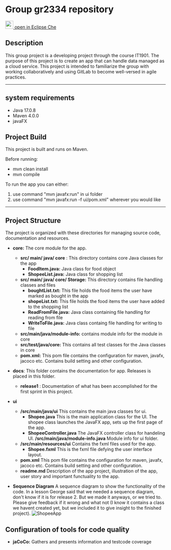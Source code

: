# Group gr2334 repository

[<img src="https://eclipse.dev/che/docs/_/img/icon-eclipse-che.svg" width="25" /> open in Eclipse Che](https://che.stud.ntnu.no/#https://gitlab.stud.idi.ntnu.no/it1901/groups-2023/gr2334/gr2334)


## Description
This group project is a developing project through the course IT1901. The purpose of this project is to create an app that can handle data managed as a cloud service. This project is intended to familiarize the group with working collaboratively and using GitLab to become well-versed in agile practices.
______________

## system requirements
- Java 17.0.8
- Maven 4.0.0
- javaFX

## Project Build

This project is built and runs on Maven.

Before running:
- mvn clean install
- mvn compile

To run the app you can either:
1. use command "mvn javafx:run" in ui folder
2. use command "mvn javafx:run -f ui/pom.xml" wherever you would like 

_______________________
## Project Structure
The project is organized with these directories for managing source code, documentation and resources.

- __core:__  The core module for the app.
    - __src/ main/ java/ core__ :  This directory contains core Java classes for the app
        - __FoodItem.java:__  Java class for food object
        - __ShopeeList.java:__ Java class for shopping list
    - __src/ main/ java/ core/ Storage:__ This directory contains file handling classes and files
        - __boughtList.txt:__ This file holds the food items the user have marked as bought in the app
        - __shopeList.txt:__ This file holds the food items the user have added to the shopping list
        - __ReadFromFile.java:__ Java class containing file handling for reading from file
        - __WriteToFile.java:__ Java class containg file handling for writing to file
    - __src/main/java/module-info:__ contains module info for the module in core
    - __src/test/java/core:__ This contains all test classes for the Java classes in core
    - __pom.xml:__ This pom file contains the configuration for maven, javafx, jacoco etc. Contains build setting and other configuration.



- **docs**:  This folder contains the documentation for app. Releases is placed in this folder.
    - **release1** : Documentation of what has been accomplished for the first sprint in this project.




- **ui**  
    - **/src/main/java/ui**  This contains the main java classes for ui.
        - **Shopee.java**  This is the main application class for the UI. The shopee class launches the JavaFX app, sets up the first page of the app. 
        - **ShopeeController.java**  The JavaFX controller class for handeling UI. 
     **/src/main/java/module-info.java**  Module info for ui folder. 
    - **/src/main/resources/ui**  Contains the fxml files used for the app.
        - **Shopee.fxml**  This is the fxml file defying the user interface layout.
    - **pom.xml**  This pom file contains the configuration for maven, javafx, jacoco etc. Contains build setting and other configuration.
    - **readme.md**  Description of the app project, illustration of the app, user story and important functuality to the app.

- **Sequence Diagram**
A sequence diagram to show the functionality of the code. In a lesson George said that we needed a sequence diagram, don't know if it is for release 2. But we made it anyways, or we tried to. Please give feedback if it wrong and what not (I know it contains a class we havent created yet, but we included it to give insight to the finished project). 
![ShopeeApp](https://www.plantuml.com/plantuml/svg/RL91RiCW4BppYlr0v7iELTocbIAblLXHpyXC7LGC5DQD_FkkxJgE9NC0j3Cxmm27p3fnrpgghY42POmgVriVTT8jLTmxKEPawu7pYE2dWw_nZfnrWzBPnhVmJBLCI4g6hZaakcGaKkEyUw9pQAod_LGz-Q-Wfef0bR15IS3A-aR0uXBLNDoj2VeNz87RABFYpFel2PfX9i9YCKOysynvFr35PEbUmRJW3yN1G3Pt_UBLM2wEDaUd-n5I8xxmIcEA8rpntFNq5e8vCLgwapOIhKJM1vfz_4np8KI2DmbAEwPFBTVFWUghzYBQXWHoGwyY6Tiv8058mMNGxR_TIUxGyMRJS95A74cUzo2h_8a_ "ShopeeApp")


## Configuration of tools for code quality
* __jaCoCo:__ Gathers and presents information and testcode coverage



